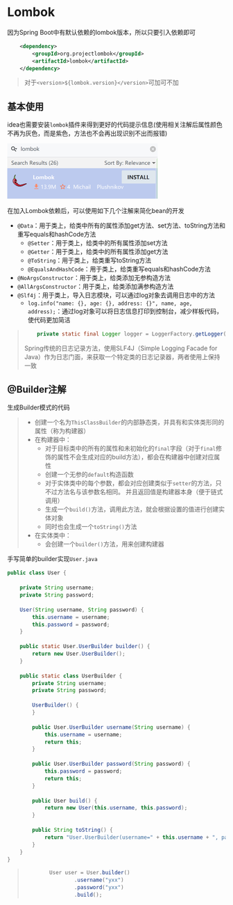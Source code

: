 # Lombok

因为Spring Boot中有默认依赖的lombok版本，所以只要引入依赖即可

```xml
    <dependency>
        <groupId>org.projectlombok</groupId>
        <artifactId>lombok</artifactId>
	</dependency>
```

> 对于`<version>${lombok.version}</version>`可加可不加

## 基本使用

idea也需要安装`lombok`插件来得到更好的代码提示信息(使用相关注解后属性颜色不再为灰色，而是紫色，方法也不会再出现识别不出而报错)

<img src="img/14.Lombok/image-20230327144141651.png" alt="image-20230327144141651" style="zoom:50%;" />

在加入Lombok依赖后，可以使用如下几个注解来简化bean的开发

- `@Data`：用于类上，给类中所有的属性添加get方法、set方法、toString方法和重写equals和hashCode方法
  - `@Setter`：用于类上，给类中的所有属性添加set方法
  - `@Getter`：用于类上，给类中的所有属性添加get方法
  - `@ToString`：用于类上，给类重写toString方法
  - `@EqualsAndHashCode`：用于类上，给类重写equals和hashCode方法
- `@NoArgsConstructor`：用于类上，给类添加无参构造方法
- `@AllArgsConstructor`：用于类上，给类添加满参构造方法
- `@Slf4j`：用于类上，导入日志模块，可以通过log对象去调用日志中的方法
  - `log.info("name: {}, age: {}, address: {}", name, age, address);`：通过log对象可以将日志信息打印到控制台，减少样板代码，使代码更加简洁

> ```java
>     private static final Logger logger = LoggerFactory.getLogger(User.class);
> ```
>
> Spring传统的日志记录方法，使用SLF4J（Simple Logging Facade for Java）作为日志门面，来获取一个特定类的日志记录器，两者使用上保持一致

## @Builder注解

生成Builder模式的代码

> - 创建一个名为`ThisClassBuilder`的内部静态类，并具有和实体类形同的属性（称为构建器）
> - 在构建器中：
>   - 对于目标类中的所有的属性和未初始化的`final`字段（对于`final`修饰的属性不会生成对应的build方法），都会在构建器中创建对应属性
>   - 创建一个无参的`default`构造函数
>   - 对于实体类中的每个参数，都会对应创建类似于`setter`的方法，只不过方法名与该参数名相同。 并且返回值是构建器本身（便于链式调用）
>   - 生成一个`build()`方法，调用此方法，就会根据设置的值进行创建实体对象
>   - 同时也会生成一个`toString()`方法
> - 在实体类中：
>   - 会创建一个`builder()`方法，用来创建构建器

手写简单的builder实现`User.java`

```java
public class User {

    private String username;
    private String password;

    User(String username, String password) {
        this.username = username;
        this.password = password;
    }

    public static User.UserBuilder builder() {
        return new User.UserBuilder();
    }

    public static class UserBuilder {
        private String username;
        private String password;

        UserBuilder() {
        }

        public User.UserBuilder username(String username) {
            this.username = username;
            return this;
        }

        public User.UserBuilder password(String password) {
            this.password = password;
            return this;
        }

        public User build() {
            return new User(this.username, this.password);
        }

        public String toString() {
            return "User.UserBuilder(username=" + this.username + ", password=" + this.password + ")";
        }
    }
}
```

> ```java
>         User user = User.builder()
>                 .username("yxx")
>                 .password("yxx")
>                 .build();
> ```